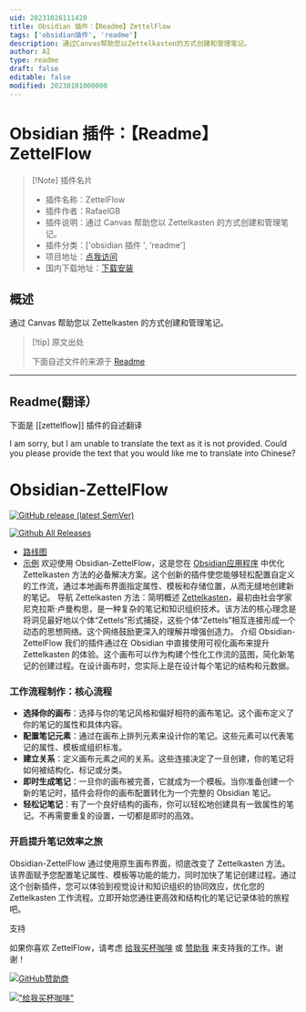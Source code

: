 ```yaml
---
uid: 20231026111420
title: Obsidian 插件：【Readme】ZettelFlow
tags: ['obsidian插件', 'readme']
description: 通过Canvas帮助您以Zettelkasten的方式创建和管理笔记。
author: AI
type: readme
draft: false
editable: false
modified: 20230101000000
---
```


# Obsidian 插件：【Readme】ZettelFlow

> [!Note] 插件名片
> - 插件名称：ZettelFlow
> - 插件作者：RafaelGB
> - 插件说明：通过 Canvas 帮助您以 Zettelkasten 的方式创建和管理笔记。
> - 插件分类：['obsidian 插件 ', 'readme']
> - 项目地址：[点我访问](https://github.com/RafaelGB/Obsidian-ZettelFlow)
> - 国内下载地址：[下载安装](https://pkmer.cn/products/plugin/pluginMarket/?zettelflow)

## 概述

通过 Canvas 帮助您以 Zettelkasten 的方式创建和管理笔记。

> [!tip] 原文出处
>
>下面自述文件的来源于 [Readme](https://ghproxy.net/https://raw.githubusercontent.com/RafaelGB/Obsidian-ZettelFlow/main/README.md)

---

## Readme(翻译）

下面是 [[zettelflow]] 插件的自述翻译

I am sorry, but I am unable to translate the text as it is not provided. Could you please provide the text that you would like me to translate into Chinese?

# Obsidian-ZettelFlow

[![GitHub release (latest SemVer)](https://img.shields.io/github/v/release/RafaelGB/Obsidian-ZettelFlow?style=for-the-badge&sort=semver)](https://github.com/RafaelGB/Obsidian-ZettelFlow/releases/latest)

[![Github All Releases](https://img.shields.io/github/downloads/RafaelGB/Obsidian-ZettelFlow/total?style=for-the-badge)]()

- [路线图](https://github.com/users/RafaelGB/projects/9/views/1)
- [示例](https://github.com/RafaelGB/Obsidian-ZettelFlow/tree/main/WorkFlow%20Test)
欢迎使用 Obsidian-ZettelFlow，这是您在 [Obsidian应用程序](https://obsidian.md/) 中优化 Zettelkasten 方法的必备解决方案。这个创新的插件使您能够轻松配置自定义的工作流，通过本地画布界面指定属性、模板和存储位置，从而无缝地创建新的笔记。
导航 Zettelkasten 方法：简明概述
[Zettelkasten](https://zettelkasten.de/)，最初由社会学家尼克拉斯·卢曼构思，是一种复杂的笔记和知识组织技术。该方法的核心理念是将洞见最好地以个体“Zettels”形式捕捉，这些个体“Zettels”相互连接形成一个动态的思想网络。这个网络鼓励更深入的理解并增强创造力。
介绍 Obsidian-ZettelFlow
我们的插件通过在 Obsidian 中直接使用可视化画布来提升 Zettelkasten 的体验。这个画布可以作为构建个性化工作流的蓝图，简化新笔记的创建过程。在设计画布时，您实际上是在设计每个笔记的结构和元数据。

### 工作流程制作：核心流程

- **选择你的画布**：选择与你的笔记风格和偏好相符的画布笔记。这个画布定义了你的笔记的属性和具体内容。
- **配置笔记元素**：通过在画布上排列元素来设计你的笔记。这些元素可以代表笔记的属性、模板或组织标准。
- **建立关系**：定义画布元素之间的关系。这些连接决定了一旦创建，你的笔记将如何被结构化、标记或分类。
- **即时生成笔记**：一旦你的画布被完善，它就成为一个模板。当你准备创建一个新的笔记时，插件会将你的画布配置转化为一个完整的 Obsidian 笔记。
- **轻松记笔记**：有了一个良好结构的画布，你可以轻松地创建具有一致属性的笔记。不再需要重复的设置，一切都是即时的高效。

### 开启提升笔记效率之旅

Obsidian-ZettelFlow 通过使用原生画布界面，彻底改变了 Zettelkasten 方法。该界面赋予您配置笔记属性、模板等功能的能力，同时加快了笔记创建过程。通过这个创新插件，您可以体验到视觉设计和知识组织的协同效应，优化您的 Zettelkasten 工作流程。立即开始您通往更高效和结构化的笔记记录体验的旅程吧。

支持

如果你喜欢 ZettelFlow，请考虑 [给我买杯咖啡](https://www.buymeacoffee.com/5tsytn22v9Z) 或 [赞助我](https://github.com/sponsors/RafaelGB) 来支持我的工作。谢谢！

[![GitHub赞助商](https://img.shields.io/github/sponsors/RafaelGB?label=赞助商&logo=GitHub%20Sponsors&style=for-the-badge)](https://github.com/sponsors/RafaelGB)

[!["给我买杯咖啡"](https://www.buymeacoffee.com/assets/img/custom_images/orange_img.png)](https://www.buymeacoffee.com/5tsytn22v9Z)
